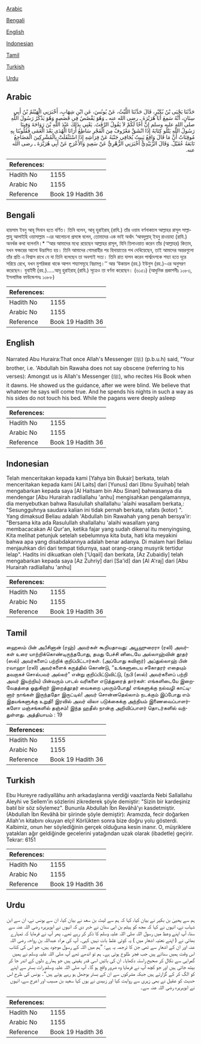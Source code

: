 [Arabic](#arabic)

[Bengali](#bengali)

[English](#english)

[Indonesian](#indonesian)

[Tamil](#tamil)

[Turkish](#turkish)

[Urdu](#urdu)

## Arabic


<div dir="rtl" lang="ar" style={{fontSize:'larger',backgroundColor:'#f8f9fa',padding:20}}>
حَدَّثَنَا يَحْيَى بْنُ بُكَيْرٍ، قَالَ حَدَّثَنَا اللَّيْثُ، عَنْ يُونُسَ، عَنِ ابْنِ شِهَابٍ، أَخْبَرَنِي الْهَيْثَمُ بْنُ أَبِي سِنَانٍ، أَنَّهُ سَمِعَ أَبَا هُرَيْرَةَ ـ رضى الله عنه ـ وَهُوَ يَقْصُصُ فِي قَصَصِهِ وَهُوَ يَذْكُرُ رَسُولَ اللَّهِ صلى الله عليه وسلم إِنَّ أَخًا لَكُمْ لاَ يَقُولُ الرَّفَثَ‏.‏ يَعْنِي بِذَلِكَ عَبْدَ اللَّهِ بْنَ رَوَاحَةَ وَفِينَا رَسُولُ اللَّهِ يَتْلُو كِتَابَهُ إِذَا انْشَقَّ مَعْرُوفٌ مِنَ الْفَجْرِ سَاطِعُ أَرَانَا الْهُدَى بَعْدَ الْعَمَى فَقُلُوبُنَا بِهِ مُوقِنَاتٌ أَنَّ مَا قَالَ وَاقِعُ يَبِيتُ يُجَافِي جَنْبَهُ عَنْ فِرَاشِهِ إِذَا اسْتَثْقَلَتْ بِالْمُشْرِكِينَ الْمَضَاجِعُ تَابَعَهُ عُقَيْلٌ‏.‏ وَقَالَ الزُّبَيْدِيُّ أَخْبَرَنِي الزُّهْرِيُّ عَنْ سَعِيدٍ وَالأَعْرَجِ عَنْ أَبِي هُرَيْرَةَ ـ رضى الله عنه‏.‏
</div>
<div style={{backgroundColor:'#f8f9fa',padding:20, marginBottom: 10}}><table> <thead> <tr> <th>References:</th> <th></th> </tr> </thead> <tbody><tr><td>Hadith No</td><td>1155</td></tr><tr><td>Arabic No</td><td>1155</td></tr><tr><td>Reference</td><td>Book 19 Hadith 36</td></tr></tbody></table></div>

## Bengali


<div dir="ltr" lang="bn" style={{fontSize:'larger',backgroundColor:'#f8f9fa',padding:20}}>
হায়সাম ইবনু আবূ সিনান হতে বর্ণিত। তিনি বলেন, আবূ হুরাইরাহ্ (রাযি.) তাঁর ওয়ায বর্ণনাকালে আল্লাহর রাসূল সাল্লাল্লাহু আলাইহি ওয়াসাল্লাম -এর আলোচনা প্রসঙ্গে বলেন, তোমাদের এক ভাই অর্থাৎ ‘আবদুল্লাহ্ ইবনু রাওয়াহা (রাযি.) অনর্থক কথা বলেননি।* ‘‘আর আমাদের মধ্যে রয়েছেন আল্লাহর রাসূল, যিনি তিলাওয়াত করেন তাঁর (আল্লাহর) কিতাব, যখন ফজরের আলো উদ্ভাসিত হয়। তিনি আমাদের গোমরাহীর পর হিদায়াতের পথ দেখিয়েছেন, তাই আমাদের অন্তরগুলো তাঁর প্রতি এ বিশ্বাস রাখে যে যা তিনি বলেছেন তা অবশ্যই সত্য। তিনি রাত যাপন করেন পার্শ্বদেশকে শয্যা হতে দূরে সরিয়ে রেখে, যখন মুশরিকরা থাকে আপন শয্যাসমূহে নিদ্রামগ্ন।’’ আর ‘উকায়ল (রহ.) ইউনুস (রহ.)-এর অনুসরণ করেছেন। যুবাইদী (রহ.).....আবূ হুরাইরাহ্ (রাযি.) সূত্রেও তা বর্ণনা করেছেন। (৬১৫১) (আধুনিক প্রকাশনীঃ ১০৮৩, ইসলামিক ফাউন্ডেশনঃ ১০৮৮)
</div>
<div style={{backgroundColor:'#f8f9fa',padding:20, marginBottom: 10}}><table> <thead> <tr> <th>References:</th> <th></th> </tr> </thead> <tbody><tr><td>Hadith No</td><td>1155</td></tr><tr><td>Arabic No</td><td>1155</td></tr><tr><td>Reference</td><td>Book 19 Hadith 36</td></tr></tbody></table></div>

## English


<div dir="ltr" lang="en" style={{fontSize:'larger',backgroundColor:'#f8f9fa',padding:20}}>
Narrated Abu Huraira:That once Allah's Messenger (ﷺ) (p.b.u.h) said, "Your brother, i.e. 'Abdullah bin Rawaha does not say obscene (referring to his verses): Amongst us is Allah's Messenger (ﷺ), who recites His Book when it dawns. He showed us the guidance, after we were blind. We believe that whatever he says will come true. And he spends his nights in such a way as his sides do not touch his bed. While the pagans were deeply asleep
</div>
<div style={{backgroundColor:'#f8f9fa',padding:20, marginBottom: 10}}><table> <thead> <tr> <th>References:</th> <th></th> </tr> </thead> <tbody><tr><td>Hadith No</td><td>1155</td></tr><tr><td>Arabic No</td><td>1155</td></tr><tr><td>Reference</td><td>Book 19 Hadith 36</td></tr></tbody></table></div>

## Indonesian


<div dir="ltr" lang="id" style={{fontSize:'larger',backgroundColor:'#f8f9fa',padding:20}}>
Telah menceritakan kepada kami [Yahya bin Bukair] berkata, telah menceritakan kepada kami [Al Laits] dari [Yunus] dari [Ibnu Syuihab] telah mengabarkan kepada saya [Al Haitsam bin Abu Sinan] bahwasanya dia mendengar [Abu Hurairah radliallahu 'anhu] mengisahkan pengalamannya, dia menyebutkan bahwa Rasulullah shallallahu 'alaihi wasallam berkata,: "Sesungguhnya saudara kalian ini tidak pernah berkata, rafats (kotor) ". Yang dimaksud Beliau adalah 'Abdullah bin Rawahah yang penah bersya'ir: "Bersama kita ada Rasulullah shallallahu 'alaihi wasallam yang membacacakan Al Qur'an, ketika fajar yang sudah dikenal itu menyingsing, Kita melihat petunjuk setelah sebelumnya kita buta, hati kita meyakini bahwa apa yang disabdakannya adalah benar adanya. Di malam hari Beliau menjauhkan diri dari tempat tidurnya, saat orang-orang musyrik tertidur lelap". Hadits ini dikuatkan oleh ['Uqail] dan berkata, [Az Zubaidiy] telah mengabarkan kepada saya [Az Zuhriy] dari [Sa'id] dan [Al A'raj] dari [Abu Hurairah radliallahu 'anhu]
</div>
<div style={{backgroundColor:'#f8f9fa',padding:20, marginBottom: 10}}><table> <thead> <tr> <th>References:</th> <th></th> </tr> </thead> <tbody><tr><td>Hadith No</td><td>1155</td></tr><tr><td>Arabic No</td><td>1155</td></tr><tr><td>Reference</td><td>Book 19 Hadith 36</td></tr></tbody></table></div>

## Tamil


<div dir="ltr" lang="ta" style={{fontSize:'larger',backgroundColor:'#f8f9fa',padding:20}}>
ஹைஸம் பின் அபீசினான் (ரஹ்) அவர்கள் கூறியதாவது: அபூஹுரைரா (ரலி) அவர்கள் உரை யாற்றிக்கொண்டிருந்தபோது, தமது பேச்சி னிடையே அல்லாஹ்வின் தூதர் (ஸல்) அவர்களைப் பற்றிக் குறிப்பிட்டார்கள். (அப்போது கவிஞர்) அப்துல்லாஹ் பின் ரவாஹா (ரலி) அவர்களைக் கருத்தில் கொண்டு, “உங்களுடைய சகோதரர் எதையும் தவறாகச் சொல்பவர் அல்லர்” என்று குறிப்பிட்டுவிட்டு, (நபி (ஸல்) அவர்களைப் பற்றி அவர் இயற்றிய) பின்வரும் பாடல் வரிகளை எடுத்துரைத் தார்கள்: எங்களிடையே இறைவேதத்தை ஓதுகிறார் இறைத்தூதர் வைகறை புலரும்போது! எங்களுக்கு நல்வழி காட்டினார் நாங்கள் இருந்ததோ இருட்டில்! அவர் சொன்னதெல்லாம் நடக்கும் இப்போது எம் இதயங்களுக்கு உறுதி! இரவில் அவர் விலா படுக்கைக்கு அந்நியம் இணைவைப்பாளர்களோ மஞ்சங்களில் தஞ்சம்! இந்த ஹதீஸ் நான்கு அறிவிப்பாளர் தொடர்களில் வந்துள்ளது. அத்தியாயம் : 19
</div>
<div style={{backgroundColor:'#f8f9fa',padding:20, marginBottom: 10}}><table> <thead> <tr> <th>References:</th> <th></th> </tr> </thead> <tbody><tr><td>Hadith No</td><td>1155</td></tr><tr><td>Arabic No</td><td>1155</td></tr><tr><td>Reference</td><td>Book 19 Hadith 36</td></tr></tbody></table></div>

## Turkish


<div dir="ltr" lang="tr" style={{fontSize:'larger',backgroundColor:'#f8f9fa',padding:20}}>
Ebu Hureyre radiyallâhu anh arkadaşlarına verdiği vaazlarda Nebi Sallallahu Aleyhi ve Sellem'in sözlerini zikrederek şöyle demiştir: "Sizin bir kardeşiniz batıl bir söz söylemez". Bununla Abdullah İbn Revâhâ'yı kasdetmiştir. (Abdullah İbn Revâhâ bir şiirinde şöyle demiştir): Aramızda, fecir doğarken Allah'ın kitabını okuyan elçi! Körlükten sonra bize doğru yolu gösterdi. Kalbimiz, onun her söylediğinin gerçek olduğuna kesin inanır. O, müşriklere yatakları ağır geldiğinde gecelerini yatağından uzak olarak (ibadetle) geçirir. Tekrar: 6151
</div>
<div style={{backgroundColor:'#f8f9fa',padding:20, marginBottom: 10}}><table> <thead> <tr> <th>References:</th> <th></th> </tr> </thead> <tbody><tr><td>Hadith No</td><td>1155</td></tr><tr><td>Arabic No</td><td>1155</td></tr><tr><td>Reference</td><td>Book 19 Hadith 36</td></tr></tbody></table></div>

## Urdu


<div dir="rtl" lang="ur" style={{fontSize:'larger',backgroundColor:'#f8f9fa',padding:20}}>
ہم سے یحییٰ بن بکیر نے بیان کیا، کہا کہ ہم سے لیث بن سعد نے بیان کیا، ان سے یونس نے، ان سے ابن شہاب نے، انہوں نے کہا کہ مجھ کو ہیثم بن ابی سنان نے خبر دی کہ انہوں نے ابوہریرہ رضی اللہ عنہ سے سنا، آپ اپنے وعظ میں رسول اللہ صلی اللہ علیہ وسلم کا ذکر کر رہے تھے۔ پھر آپ نے فرمایا کہ تمہارے بھائی نے ( اپنے نعتیہ اشعار میں ) یہ کوئی غلط بات نہیں کہی۔ آپ کی مراد عبداللہ بن رواحہ رضی اللہ عنہ اور ان کے اشعار سے تھی جن کا ترجمہ یہ ہے: ”ہم میں اللہ کے رسول موجود ہیں، جو اس کی کتاب اس وقت ہمیں سناتے ہیں جب فجر طلوع ہوتی ہے۔ ہم تو اندھے تھے آپ صلی اللہ علیہ وسلم نے ہمیں گمراہی سے نکال کر صحیح راستہ دکھایا۔ ان کی باتیں اسی قدر یقینی ہیں جو ہمارے دلوں کے اندر جا کر بیٹھ جاتی ہیں اور جو کچھ آپ نے فرمایا وہ ضرور واقع ہو گا۔ آپ صلی اللہ علیہ وسلم رات بستر سے اپنے کو الگ کر کے گزارتے ہیں جبکہ مشرکوں سے ان کے بستر بوجھل ہو رہے ہوتے ہیں“۔ یونس کی طرح اس حدیث کو عقیل نے بھی زہری سے روایت کیا اور زبیدی نے یوں کہا سعید بن مسیب اور اعرج سے، انہوں نے ابوہریرہ رضی اللہ عنہ سے۔
</div>
<div style={{backgroundColor:'#f8f9fa',padding:20, marginBottom: 10}}><table> <thead> <tr> <th>References:</th> <th></th> </tr> </thead> <tbody><tr><td>Hadith No</td><td>1155</td></tr><tr><td>Arabic No</td><td>1155</td></tr><tr><td>Reference</td><td>Book 19 Hadith 36</td></tr></tbody></table></div>